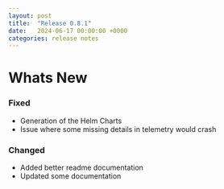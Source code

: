 ```yaml
---
layout: post
title:  "Release 0.8.1"
date:   2024-06-17 00:00:00 +0000
categories: release notes
---
```


# Whats New

### Fixed

- Generation of the Helm Charts
- Issue where some missing details in telemetry would crash
  
### Changed

- Added better readme documentation
- Updated some documentation


